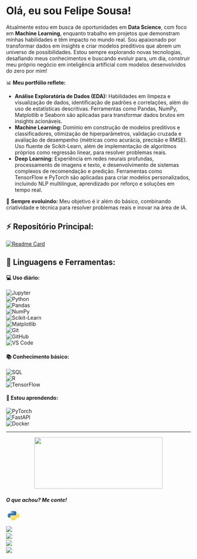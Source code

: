 # Olá, eu sou Felipe Sousa!  
Atualmente estou em busca de oportunidades em **Data Science**, com foco em **Machine Learning**, enquanto trabalho em projetos que demonstram minhas habilidades e têm impacto no mundo real. Sou apaixonado por transformar dados em insights e criar modelos preditivos que abrem um universo de possibilidades. Estou sempre explorando novas tecnologias, desafiando meus conhecimentos e buscando evoluir para, um dia, construir meu próprio negócio em inteligência artificial com modelos desenvolvidos do zero por mim!

📊 **Meu portfólio reflete:**  
- **Análise Exploratória de Dados (EDA):** Habilidades em limpeza e visualização de dados, identificação de padrões e correlações, além do uso de estatísticas descritivas. Ferramentas como Pandas, NumPy, Matplotlib e Seaborn são aplicadas para transformar dados brutos em insights acionáveis.  
- **Machine Learning:** Domínio em construção de modelos preditivos e classificadores, otimização de hiperparâmetros, validação cruzada e avaliação de desempenho (métricas como acurácia, precisão e RMSE). Uso fluente de Scikit-Learn, além de implementação de algoritmos próprios como regressão linear, para resolver problemas reais.  
- **Deep Learning:** Experiência em redes neurais profundas, processamento de imagens e texto, e desenvolvimento de sistemas complexos de recomendação e predição. Ferramentas como TensorFlow e PyTorch são aplicadas para criar modelos personalizados, incluindo NLP multilíngue, aprendizado por reforço e soluções em tempo real.  

🚀 **Sempre evoluindo:** Meu objetivo é ir além do básico, combinando criatividade e técnica para resolver problemas reais e inovar na área de IA.

## ⚡ **Repositório Principal:**

[![Readme Card](https://github-readme-stats.vercel.app/api/pin/?username=benzerinsio&repo=DataScience&title_color=fff&icon_color=f9f9f9&text_color=9f9f9f&bg_color=151515)](https://github.com/benzerinsio/DataScience)

## 🚀 **Linguagens e Ferramentas:**

 #### 💻 **Uso diário:**  
 ![Jupyter](https://img.shields.io/badge/-Jupyter-F37626?style=flat-square&logo=Jupyter)  
 ![Python](https://img.shields.io/badge/-Python-3776AB?style=flat-square&logo=Python)  
 ![Pandas](https://img.shields.io/badge/-Pandas-150458?style=flat-square&logo=Pandas)  
 ![NumPy](https://img.shields.io/badge/-NumPy-013243?style=flat-square&logo=NumPy)  
 ![Scikit-Learn](https://img.shields.io/badge/-Scikit--Learn-F7931E?style=flat-square&logo=scikit-learn)  
 ![Matplotlib](https://img.shields.io/badge/-Matplotlib-11557C?style=flat-square&logo=Matplotlib)  
 ![Git](https://img.shields.io/badge/-Git-F05032?style=flat-square&logo=Git)  
 ![GitHub](https://img.shields.io/badge/-GitHub-181717?style=flat-square&logo=GitHub)  
 ![VS Code](https://img.shields.io/badge/-VS%20Code-007ACC?style=flat-square&logo=visual-studio-code)  

#### 📚 **Conhecimento básico:**  
 ![SQL](https://img.shields.io/badge/-SQL-4479A1?style=flat-square&logo=MySQL)  
 ![R](https://img.shields.io/badge/-R-276DC3?style=flat-square&logo=R)  
 ![TensorFlow](https://img.shields.io/badge/-TensorFlow-FF6F00?style=flat-square&logo=TensorFlow)  

#### 🌱 **Estou aprendendo:**  
 ![PyTorch](https://img.shields.io/badge/-PyTorch-EE4C2C?style=flat-square&logo=PyTorch)  
 ![FastAPI](https://img.shields.io/badge/-FastAPI-009688?style=flat-square&logo=FastAPI)  
 ![Docker](https://img.shields.io/badge/-Docker-2496ED?style=flat-square&logo=Docker)  

---

<div id="header" align="center">
  <img width="350" height="140" src="https://github-readme-stats.vercel.app/api/top-langs/?username=benzerinsio&hide=html&layout=compact&theme=dark" />  
</div>  

#### *O que achou? Me conte!*  
<img align="center" alt="Python" height="30" width="40" src="https://raw.githubusercontent.com/devicons/devicon/master/icons/python/python-original.svg">   

 <a href="https://www.linkedin.com/in/felipe-sousa-20968017a/" target="_blank"><img src="https://img.shields.io/badge/-LinkedIn-%230077B5?style=for-the-badge&logo=linkedin&logoColor=white" target="_blank"></a>  
 <a href="mailto:felipevsousa7@gmail.com"><img src="https://img.shields.io/badge/-Gmail-%23333?style=for-the-badge&logo=gmail&logoColor=white" target="_blank"></a>  
 <a href="https://www.kaggle.com/benzerinsio" target="_blank"><img src="https://img.shields.io/badge/Kaggle-20BEFF?style=for-the-badge&logo=Kaggle&logoColor=white" target="_blank"></a>  
 <a href="https://felipevsousa.my.canva.site/portfolio" target="_blank"><img src="https://img.shields.io/badge/Portfolio-00C4B4?style=for-the-badge&logo=Canva&logoColor=white" target="_blank"></a>  